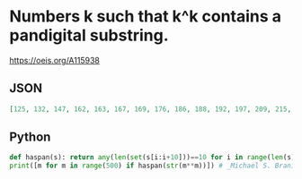 # Numbers k such that k^k contains a pandigital substring\.
https://oeis.org/A115938
## JSON
```JSON
[125, 132, 147, 162, 163, 167, 169, 176, 186, 188, 192, 197, 209, 215, 218, 222, 223, 237, 247, 258, 259, 269, 270, 273, 274, 275, 277, 284, 288, 294, 297, 301, 302, 309, 316, 332, 359, 361, 362, 377, 382, 390, 393, 396, 398, 401, 404, 407, 413, 419, 425]
```
## Python
```Python
def haspan(s): return any(len(set(s[i:i+10]))==10 for i in range(len(s)-9))
print([m for m in range(500) if haspan(str(m**m))]) # _Michael S. Branicky_, Feb 28 2021
```
